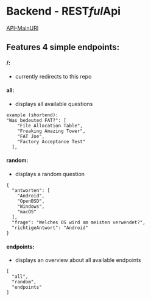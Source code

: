 # Backend - REST*ful*Api
[API-MainURl](http://xnaclyy.pythonanywhere.com)

## Features 4 simple endpoints:

#### /:
- currently redirects to this repo
#### all:
- displays all available questions
```
example (shortend):
"Was bedeuted FAT?": [
    "File Allocation Table",
    "Freaking Amazing Tower",
    "FAT Joe",
    "Factory Acceptance Test"
  ],
```
#### random:
- displays a random question
```
{
  "antworten": [
    "Android",
    "OpenBSD",
    "Windows",
    "macOS"
  ],
  "frage": "Welches OS wird am meisten verwendet?",
  "richtigeAntwort": "Android"
}
```
#### endpoints:
- displays an overview about all available endpoints
```
[
  "all",
  "random",
  "endpoints"
]
```
